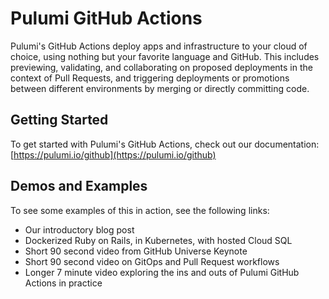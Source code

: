 # Pulumi GitHub Actions

Pulumi's GitHub Actions deploy apps and infrastructure to your cloud of choice, using nothing but your favorite language
and GitHub. This includes previewing, validating, and collaborating on proposed deployments in the context of Pull
Requests, and triggering deployments or promotions between different environments by merging or directly committing code.

## Getting Started

To get started with Pulumi's GitHub Actions, check out our documentation: [https://pulumi.io/github](https://pulumi.io/github)

## Demos and Examples

To see some examples of this in action, see the following links:

* Our introductory blog post
* Dockerized Ruby on Rails, in Kubernetes, with hosted Cloud SQL
* Short 90 second video from GitHub Universe Keynote
* Short 90 second video on GitOps and Pull Request workflows
* Longer 7 minute video exploring the ins and outs of Pulumi GitHub Actions in practice
